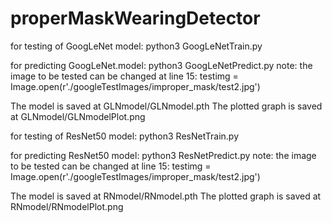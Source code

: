 # properMaskWearingDetector

for testing of GoogLeNet model:
python3 GoogLeNetTrain.py

for predicting GoogLeNet.model:
python3 GoogLeNetPredict.py
note: the image to be tested can be changed at line 15:
testimg = Image.open(r'./googleTestImages/improper_mask/test2.jpg')

The model is saved at GLNmodel/GLNmodel.pth
The plotted graph is saved at GLNmodel/GLNmodelPlot.png


for testing of ResNet50 model:
python3 ResNetTrain.py

for predicting ResNet50 model:
python3 ResNetPredict.py
note: the image to be tested can be changed at line 15:
testimg = Image.open(r'./googleTestImages/improper_mask/test2.jpg')

The model is saved at RNmodel/RNmodel.pth
The plotted graph is saved at RNmodel/RNmodelPlot.png
